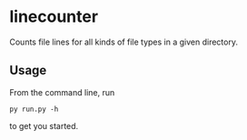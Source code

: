 # linecounter
Counts file lines for all kinds of file types in a given directory.

## Usage
From the command line, run

```py run.py -h```

to get you started.
